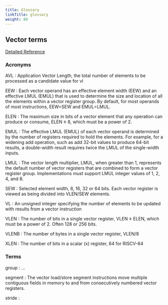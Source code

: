 ```yaml
---
title: Glossary
linkTitle: glossary
weight: 80
---
```


## Vector terms

[Detailed Reference](https://github.com/riscv/riscv-v-spec/blob/master/v-spec.adoc#sec-vector-integer)

### Acronyms

AVL
: Application Vector Length, the total number of elements to be processed as a candidate value for vl

EEW
: Each vector operand has an effective element width (EEW) and an effective LMUL (EMUL) that is used to determine the size and location of all the elements within a vector register group. By default, for most operands of most instructions, EEW=SEW and EMUL=LMUL.

ELEN
: The maximum size in bits of a vector element that any operation can produce or consume, ELEN ≥ 8, which must be a power of 2.

EMUL
:  The effective LMUL (EMUL) of each vector operand is determined by the number of registers required to hold the elements. For example, for a widening add operation, such as add 32-bit values to produce 64-bit results, a double-width result requires twice the LMUL of the single-width inputs. 

LMUL
: The vector length multiplier, LMUL, when greater than 1, represents the default number of vector registers that are combined to form a vector register group. Implementations must support LMUL integer values of 1, 2, 4, and 8.

SEW
: Selected element width, 8, 16, 32 or 64 bits.  Each vector register is viewed as being divided into VLEN/SEW elements.

VL
: An unsigned integer specifying the number of elements to be updated with results from a vector instruction

VLEN
: The number of bits in a single vector register, VLEN ≥ ELEN, which must be a power of 2.  Often 128 or 256 bits.

VLENB
: The number of bytes in a single vector register, VLEN/8

XLEN
: The number of bits in a scalar (x) register, 64 for RISCV-64

### Terms

group
: ...

segment
: The vector load/store segment instructions move multiple contiguous fields in memory to and from consecutively numbered vector registers.

stride
: 